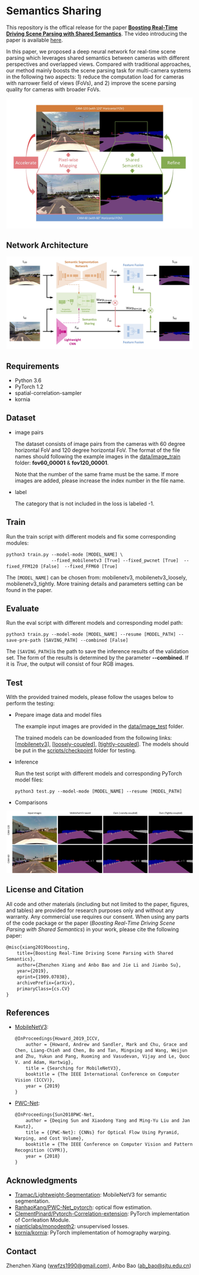 # Semantics Sharing

This repository is the offical release for the paper <a href="https://arxiv.org/pdf/1909.07038.pdf"><strong>Boosting Real-Time Driving Scene Parsing with Shared Semantics</strong></a>. The video introducing the paper is available <a href="https://youtu.be/Od1WVaqqt1o">here</a>.

In this paper, we proposed a deep neural network for real-time scene parsing which leverages shared semantics between cameras with different perspectives and overlapped views. Compared with traditional approaches, our method mainly boosts the scene parsing task for multi-camera systems in the following two aspects: 1) reduce the computation load for cameras with narrower field of views (FoVs), and 2) improve the scene parsing quality for cameras with broader FoVs.

<p align="center">
<img src="resource/motivation.jpg" width="600">
</p>

## Network Architecture
![](resource/network.jpg)

## Requirements
- Python 3.6
- PyTorch 1.2
- spatial-correlation-sampler
- kornia

## Dataset
- image pairs

  The dataset consists of image pairs from the cameras with 60 degree horizontal FoV and 120 degree horizontal FoV. The format of the file names should following the example images in the [data/image_train](data/image_train) folder: **fov60_00001** & **fov120_00001**.

  Note that the number of the same frame must be the same. If more images are added, please increase the index number in the file name.

- label

  The category that is not included in the loss is labeled -1.

## Train
Run the train script with different models and fix some corresponding modules:
```
python3 train.py --model-mode [MODEL_NAME] \
    		     --fixed_mobilenetv3 [True] --fixed_pwcnet [True]  --fixed_FFM120 [False]  --fixed_FFM60 [True]
```
The ``[MODEL_NAME]`` can be chosen from: mobilenetv3, mobilenetv3_loosely, mobilenetv3_tightly. More training details and parameters setting can be found in the paper.

## Evaluate
Run the eval script with different models and corresponding model path:
```
python3 train.py --model-mode [MODEL_NAME] --resume [MODEL_PATH] --save-pre-path [SAVING_PATH] --combined [False]
```
The ``[SAVING_PATH]``is the path to save the inference results of the validation set. The form of the results is determined by the parameter **--combined**. If it is *True*, the output will consist of four RGB images.
## Test

With the provided trained models, please follow the usages below to perform the testing:

- Prepare image data and model files

  The example input images are provided in the [data/image_test](data/image_test) folder.

  The trained models can be downloaded from the following links: [[mobilenetv3](https://drive.google.com/file/d/1j2oiqkg9MfzeaGTF_8AO1Trzle4Xpmhm/view?usp=sharing)], [[loosely-coupled](https://drive.google.com/file/d/15hulONRoEEUrMIJ0BCpG6b_VYxA1TRDI/view?usp=sharing)], [[tightly-coupled](https://drive.google.com/file/d/1U28ceVAHXq9p5wZyozZuc5cWIrFj1I4Q/view?usp=sharing)]. The models should be put in the [scripts/checkpoint](scripts/checkpoint) folder for testing.

- Inference

  Run the test script with different models and corresponding PyTorch model files:
  ```
  python3 test.py --model-mode [MODEL_NAME] --resume [MODEL_PATH]
  ```


- Comparisons

![](resource/results.jpg)


## License and Citation
All code and other materials (including but not limited to the paper, figures, and tables) are provided for research purposes only and without any warranty. Any commercial use requires our consent. When using any parts of the code package or the paper (<i>Boosting Real-Time Driving Scene Parsing with Shared Semantics</i>) in your work, please cite the following paper:

```
@misc{xiang2019boosting,
    title={Boosting Real-Time Driving Scene Parsing with Shared Semantics},
    author={Zhenzhen Xiang and Anbo Bao and Jie Li and Jianbo Su},
    year={2019},
    eprint={1909.07038},
    archivePrefix={arXiv},
    primaryClass={cs.CV}
}
```
## References

- <a href="http://openaccess.thecvf.com/content_ICCV_2019/papers/Howard_Searching_for_MobileNetV3_ICCV_2019_paper.pdf">MobileNetV3</a>:
    ```
    @InProceedings{Howard_2019_ICCV,
        author = {Howard, Andrew and Sandler, Mark and Chu, Grace and Chen, Liang-Chieh and Chen, Bo and Tan, Mingxing and Wang, Weijun and Zhu, Yukun and Pang, Ruoming and Vasudevan, Vijay and Le, Quoc V. and Adam, Hartwig},
        title = {Searching for MobileNetV3},
        booktitle = {The IEEE International Conference on Computer Vision (ICCV)},
        year = {2019}
    }
    ```

- <a href="http://openaccess.thecvf.com/content_cvpr_2018/papers/Sun_PWC-Net_CNNs_for_CVPR_2018_paper.pdf">PWC-Net</a>:
    ```
    @InProceedings{Sun2018PWC-Net,
        author = {Deqing Sun and Xiaodong Yang and Ming-Yu Liu and Jan Kautz},
        title = {{PWC-Net}: {CNNs} for Optical Flow Using Pyramid, Warping, and Cost Volume},
        booktitle = {The IEEE Conference on Computer Vision and Pattern Recognition (CVPR)},
        year = {2018}
    }
    ```

## Acknowledgments
- [Tramac/Lightweight-Segmentation](https://github.com/Tramac/Lightweight-Segmentation): MobileNetV3 for semantic segmentation.
- [RanhaoKang/PWC-Net_pytorch](https://github.com/RanhaoKang/PWC-Net_pytorch): optical flow estimation.
- [ClementPinard/Pytorch-Correlation-extension](https://github.com/ClementPinard/Pytorch-Correlation-extension): PyTorch implementation of Corrleation Module.
- [nianticlabs/monodepth2](https://github.com/nianticlabs/monodepth2): unsupervised losses.
- [kornia/kornia](https://github.com/kornia/kornia): PyTorch implementation of homography warping.

## Contact
Zhenzhen Xiang (wwfzs1990@gmail.com), Anbo Bao (ab_bao@sjtu.edu.cn)
